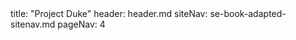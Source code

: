 <frontmatter>
title: "Project Duke"
header: header.md
siteNav: se-book-adapted-sitenav.md
pageNav: 4
</frontmatter>

<link rel="stylesheet" href="{{baseUrl}}/book/css/textbook.css">

<div class="website-content">

<include src="../../book/projectDuke/text.md#body" />


</div>





